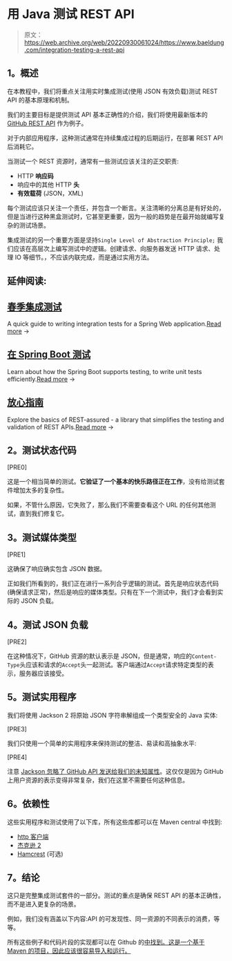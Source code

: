 # 用 Java 测试 REST API

> 原文：<https://web.archive.org/web/20220930061024/https://www.baeldung.com/integration-testing-a-rest-api>

## **1。概述**

在本教程中，我们将重点关注用实时集成测试(使用 JSON 有效负载)测试 REST API 的基本原理和机制。

我们的主要目标是提供测试 API 基本正确性的介绍，我们将使用最新版本的 [GitHub REST API](https://web.archive.org/web/20220727020632/https://docs.github.com/en/rest "GitHub REST API") 作为例子。

对于内部应用程序，这种测试通常在持续集成过程的后期运行，在部署 REST API 后消耗它。

当测试一个 REST 资源时，通常有一些测试应该关注的正交职责:

*   HTTP **响应码**
*   响应中的其他 HTTP **头**
*   **有效载荷** (JSON，XML)

每个测试应该只关注一个责任，并包含一个断言。关注清晰的分离总是有好处的，但是当进行这种黑盒测试时，它甚至更重要，因为一般的趋势是在最开始就编写复杂的测试场景。

集成测试的另一个重要方面是坚持`Single Level of Abstraction Principle;` 我们应该在高层次上编写测试中的逻辑。创建请求、向服务器发送 HTTP 请求、处理 IO 等细节。，不应该内联完成，而是通过实用方法。

## 延伸阅读:

## [春季集成测试](/web/20220727020632/https://www.baeldung.com/integration-testing-in-spring)

A quick guide to writing integration tests for a Spring Web application.[Read more](/web/20220727020632/https://www.baeldung.com/integration-testing-in-spring) →

## [在 Spring Boot 测试](/web/20220727020632/https://www.baeldung.com/spring-boot-testing)

Learn about how the Spring Boot supports testing, to write unit tests efficiently.[Read more](/web/20220727020632/https://www.baeldung.com/spring-boot-testing) →

## [放心指南](/web/20220727020632/https://www.baeldung.com/rest-assured-tutorial)

Explore the basics of REST-assured - a library that simplifies the testing and validation of REST APIs.[Read more](/web/20220727020632/https://www.baeldung.com/rest-assured-tutorial) →

## **2。测试状态代码**

[PRE0]

这是一个相当简单的测试。**它验证了一个基本的快乐路径正在工作**，没有给测试套件增加太多的复杂性。

如果，不管什么原因，它失败了，那么我们不需要查看这个 URL 的任何其他测试，直到我们修复它。

## **3。测试媒体类型**

[PRE1]

这确保了响应确实包含 JSON 数据。

正如我们所看到的，我们正在进行一系列合乎逻辑的测试。首先是响应状态代码(确保请求正常)，然后是响应的媒体类型。只有在下一个测试中，我们才会看到实际的 JSON 负载。

## **4。测试 JSON 负载**

[PRE2]

在这种情况下，GitHub 资源的默认表示是 JSON，但是通常，响应的`Content-Type`头应该和请求的`Accept`头一起测试。客户端通过`Accept`请求特定类型的表示，服务器应该接受。

## **5。测试实用程序**

我们将使用 Jackson 2 将原始 JSON 字符串解组成一个类型安全的 Java 实体:

[PRE3]

我们只使用一个简单的实用程序来保持测试的整洁、易读和高抽象水平:

[PRE4]

注意 [Jackson 忽略了 GitHub API 发送给我们的未知属性](/web/20220727020632/https://www.baeldung.com/jackson-deserialize-json-unknown-properties "How to Ignore Uknown Properties")。这仅仅是因为 GitHub 上用户资源的表示变得非常复杂，我们在这里不需要任何这种信息。

## **6。依赖性**

这些实用程序和测试使用了以下库，所有这些库都可以在 Maven central 中找到:

*   [http 客户端](https://web.archive.org/web/20220727020632/https://hc.apache.org/httpcomponents-client-ga/index.html "Apache HttpClient")
*   [杰克逊 2](https://web.archive.org/web/20220727020632/https://github.com/FasterXML/jackson)
*   [Hamcrest](https://web.archive.org/web/20220727020632/https://code.google.com/archive/p/hamcrest/ "Hamcrest") (可选)

## **7。结论**

这只是完整集成测试套件的一部分。测试的重点是确保 REST API 的基本正确性，而不是进入更复杂的场景。

例如，我们没有涵盖以下内容:API 的可发现性、同一资源的不同表示的消费，等等。

所有这些例子和代码片段的实现都可以在 Github 的[中找到。这是一个基于 Maven 的项目，因此应该很容易导入和运行。](https://web.archive.org/web/20220727020632/https://github.com/eugenp/tutorials/tree/master/spring-boot-rest)